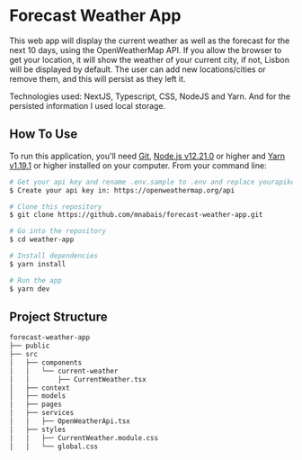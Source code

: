 
<h1>Forecast Weather App</h1>


This web app will display the current weather as well as the forecast for the next 10 days, using the OpenWeatherMap API. 
If you allow the browser to get your location, it will show the weather of your current city, if not, Lisbon will be displayed by default. 
The user can add new locations/cities or remove them, and this will persist as they left it.

Technologies used: NextJS, Typescript, CSS, NodeJS and Yarn. 
And for the persisted information I used local storage.

## How To Use

To run this application, you'll need [Git](https://git-scm.com), [Node.js v12.21.0](https://nodejs.org/en/) or higher and [Yarn v1.19.1](https://classic.yarnpkg.com/lang/en/docs/install/#windows-stable) or higher installed on your computer. 
From your command line:

```bash
# Get your api key and rename .env.sample to .env and replace yourapikey with your key
$ Create your api key in: https://openweathermap.org/api

# Clone this repository
$ git clone https://github.com/mnabais/forecast-weather-app.git

# Go into the repository
$ cd weather-app

# Install dependencies
$ yarn install

# Run the app
$ yarn dev

```

## Project Structure

```bash
forecast-weather-app
├── public
├── src
│   ├── components
│   │   └── current-weather
│   │       ├── CurrentWeather.tsx
│   ├── context
│   ├── models
│   ├── pages
│   ├── services
│   │   ├── OpenWeatherApi.tsx
│   ├── styles
│   │   ├── CurrentWeather.module.css
│   │   └── global.css
```